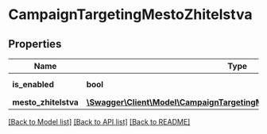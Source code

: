 # CampaignTargetingMestoZhitelstva

## Properties
Name | Type | Description | Notes
------------ | ------------- | ------------- | -------------
**is_enabled** | **bool** | Группа включена | [optional] 
**mesto_zhitelstva** | [**\Swagger\Client\Model\CampaignTargetingMestoZhitelstvaMestoZhitelstva[]**](CampaignTargetingMestoZhitelstvaMestoZhitelstva.md) |  | [optional] 

[[Back to Model list]](../README.md#documentation-for-models) [[Back to API list]](../README.md#documentation-for-api-endpoints) [[Back to README]](../README.md)


